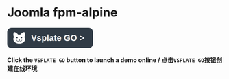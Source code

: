 # Joomla fpm-alpine

<a href="https://www.vsplate.com/?docker-compose=https://github.com/vsplate/dcenvs/joomla/fpm-alpine"><img alt="VSPLATE GO" src="https://raw.githubusercontent.com/vsplate/images/master/vsgo_btn.png" width="200px"></a>

**Click the `VSPLATE GO` button to launch a demo online / 点击`VSPLATE GO`按钮创建在线环境**